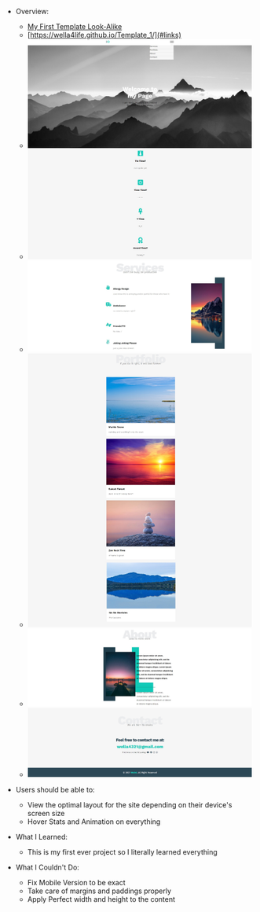 - Overview:
  - [My First Template Look-Alike](#the-challenge)
  - [https://wella4life.github.io/Template_1/](#links)
  - ![](images/Finished-Desktop-1.jpg)
  - ![](images/Finished-Desktop-2.jpg)
  - ![](images/Finished-Desktop-3.jpg)
  - ![](images/Finished-Desktop-4.jpg)
  - ![](images/Finished-Desktop-5.jpg)
  - ![](images/Finished-Desktop-6.jpg)

 - Users should be able to:
   - View the optimal layout for the site depending on their device's screen size
   - Hover Stats and Animation on everything

 - What I Learned:
   - This is my first ever project so I literally learned everything
 
 - What I Couldn't Do:
   - Fix Mobile Version to be exact
   - Take care of margins and paddings properly
   - Apply Perfect width and height to the content
